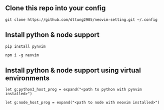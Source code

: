 ## Clone this repo into your config

```
git clone https://github.com/dttung2905/neovim-setting.git ~/.config
```

## Install python & node support

```
pip install pynvim
```

```
npm i -g neovim
```

## Install python & node support using virtual environments

```
let g:python3_host_prog = expand("<path to python with pynvim installed>")

let g:node_host_prog = expand("<path to node with neovim installed>")
```
